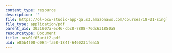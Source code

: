```yaml
---
content_type: resource
description: ''
file: https://ol-ocw-studio-app-qa.s3.amazonaws.com/courses/18-01-single-variable-calculus-fall-2005/e85b4f08d084fa58184f6460231fea15_ocw01f05unit2.pdf
file_type: application/pdf
parent_uid: 3031907a-ec46-cbc8-7808-76dc631850a8
resourcetype: Document
title: ocw01f05unit2.pdf
uid: e85b4f08-d084-fa58-184f-6460231fea15
---
```

